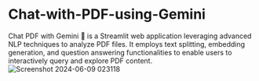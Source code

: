 # Chat-with-PDF-using-Gemini
Chat PDF with Gemini 📄 is a Streamlit web application leveraging advanced NLP techniques to analyze PDF files. It employs text splitting, embedding generation, and question answering functionalities to enable users to interactively query and explore PDF content.
![Screenshot 2024-06-09 023118](https://github.com/Laqub-Haroon/Chat-with-PDF-using-Gemini/assets/145701125/408cae7b-112c-4e5c-a106-12fb69696608)
